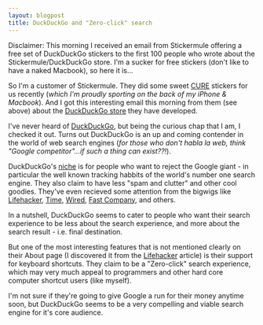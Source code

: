 ```yaml
---
layout: blogpost
title: DuckDuckGo and "Zero-click" search
---
```


<p class="disclaimer">Disclaimer: This morning I received an email from Stickermule offering a free set of DuckDuckGo stickers to the first 100 people who wrote about the Stickermule/DuckDuckGo store. I'm a sucker for free stickers (don't like to have a naked Macbook), so here it is...</p>

<p>So I'm a customer of Stickermule. They did some sweet <a href="http://cure.org">CURE</a> stickers for us recently (<em>which I'm proudly sporting on the back of my iPhone & Macbook</em>). And I got this interesting email this morning from them (see above) about the <a href="http://www.stickermule.com/duckduckgo">DuckDuckGo store</a> they have developed.</p>

<p>I've never heard of <a href="http://duckduckgo.com/">DuckDuckGo</a>, but being the curious chap that I am, I checked it out. Turns out DuckDuckGo is an up and coming contender in the world of web search engines (<em>for those who don't habla la web, think "Google competitor"...if such a thing can exist??!</em>).</p>

<p>DuckDuckGo's <a href="http://duckduckgo.com/about.html">niche</a> is for people who want to reject the Google giant - in particular the well known tracking habbits of the world's number one search engine. They also claim to have less "spam and clutter" and other cool goodies. They've even recieved some attention from the bigwigs like <a href="http://lifehacker.com/5546409/duckduckgo-is-a-search-engine-for-keyboard-ninjas">Lifehacker</a>, <a href="http://techland.time.com/2011/06/16/duck-duck-go-the-in-n-out-burger-of-search-engines/">Time</a>, <a href="http://www.wired.com/epicenter/2010/11/blekko-duckduckgo-partner/">Wired</a>, <a href="http://www.fastcompany.com/blog/chris-dannen/techwatch/skip-google-and-try-these-search-engines">Fast Company</a>, and others.</p>

<p>In a nutshell, DuckDuckGo seems to cater to people who want their search experience to be less about the search experience, and more about the search result - i.e. final destination.</p>

<p>But one of the most interesting features that is not mentioned clearly on their About page (I discovered it from the <a href="http://lifehacker.com/5546409/duckduckgo-is-a-search-engine-for-keyboard-ninjas">Lifehacker</a> article) is their support for keyboard shortcuts. They claim to be a "Zero-click" search experience, which may very much appeal to programmers and other hard core computer shortcut users (like myself).</p>

<p>I'm not sure if they're going to give Google a run for their money anytime soon, but DuckDuckGo seems to be a very compelling and viable search engine for it's core audience.</p>